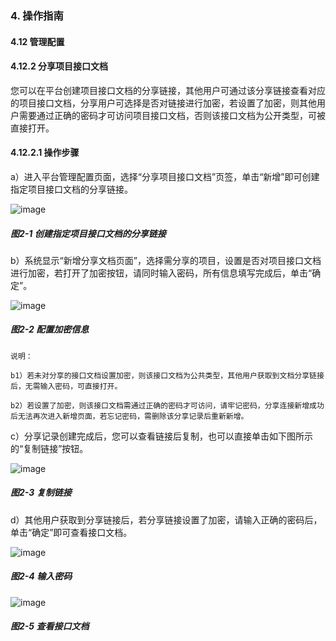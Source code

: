 ### 4. 操作指南

#### 4.12 管理配置

#### 4.12.2 分享项目接口文档

您可以在平台创建项目接口文档的分享链接，其他用户可通过该分享链接查看对应的项目接口文档，分享用户可选择是否对链接进行加密，若设置了加密，则其他用户需要通过正确的密码才可访问项目接口文档，否则该接口文档为公开类型，可被直接打开。

#### 4.12.2.1 操作步骤

a）进入平台管理配置页面，选择“分享项目接口文档”页签，单击“新增”即可创建指定项目接口文档的分享链接。

![image](https://user-images.githubusercontent.com/79617492/197140942-6df06ad7-9104-4bd9-880b-afc951664dd1.png)

##### 图2-1 创建指定项目接口文档的分享链接

b）系统显示“新增分享文档页面”，选择需分享的项目，设置是否对项目接口文档进行加密，若打开了加密按钮，请同时输入密码，所有信息填写完成后，单击“确定”。

![image](https://user-images.githubusercontent.com/79617492/197140967-3b4cfd1b-e6ea-4e48-9bbd-91cbd1db01a1.png)

##### 图2-2 配置加密信息


```
说明：

b1）若未对分享的接口文档设置加密，则该接口文档为公共类型，其他用户获取到文档分享链接后，无需输入密码，可直接打开。

b2）若设置了加密，则该接口文档需通过正确的密码才可访问，请牢记密码，分享连接新增成功后无法再次进入新增页面，若忘记密码，需删除该分享记录后重新新增。
```

c）分享记录创建完成后，您可以查看链接后复制，也可以直接单击如下图所示的“复制链接”按钮。

![image](https://user-images.githubusercontent.com/79617492/197140988-7439e790-ecee-405f-94d6-9305ee16d647.png)

##### 图2-3 复制链接

d）其他用户获取到分享链接后，若分享链接设置了加密，请输入正确的密码后，单击“确定”即可查看接口文档。

![image](https://user-images.githubusercontent.com/79617492/197141022-dcff5131-626b-44a2-a5a7-3f6fef146f06.png)

##### 图2-4 输入密码

![image](https://user-images.githubusercontent.com/79617492/197141052-87443060-b78c-450b-abac-7d6867ac643c.png)

##### 图2-5 查看接口文档

